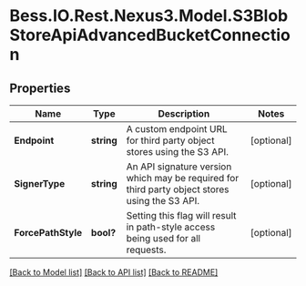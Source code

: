 # Bess.IO.Rest.Nexus3.Model.S3BlobStoreApiAdvancedBucketConnection
## Properties

Name | Type | Description | Notes
------------ | ------------- | ------------- | -------------
**Endpoint** | **string** | A custom endpoint URL for third party object stores using the S3 API. | [optional] 
**SignerType** | **string** | An API signature version which may be required for third party object stores using the S3 API. | [optional] 
**ForcePathStyle** | **bool?** | Setting this flag will result in path-style access being used for all requests. | [optional] 

[[Back to Model list]](../README.md#documentation-for-models) [[Back to API list]](../README.md#documentation-for-api-endpoints) [[Back to README]](../README.md)

